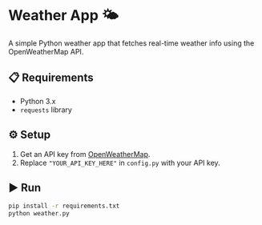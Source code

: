# Weather App 🌤️

A simple Python weather app that fetches real-time weather info using the OpenWeatherMap API.

## 📋 Requirements
- Python 3.x
- `requests` library

## ⚙️ Setup

1. Get an API key from [OpenWeatherMap](https://openweathermap.org/api).
2. Replace `"YOUR_API_KEY_HERE"` in `config.py` with your API key.

## ▶️ Run

```bash
pip install -r requirements.txt
python weather.py
